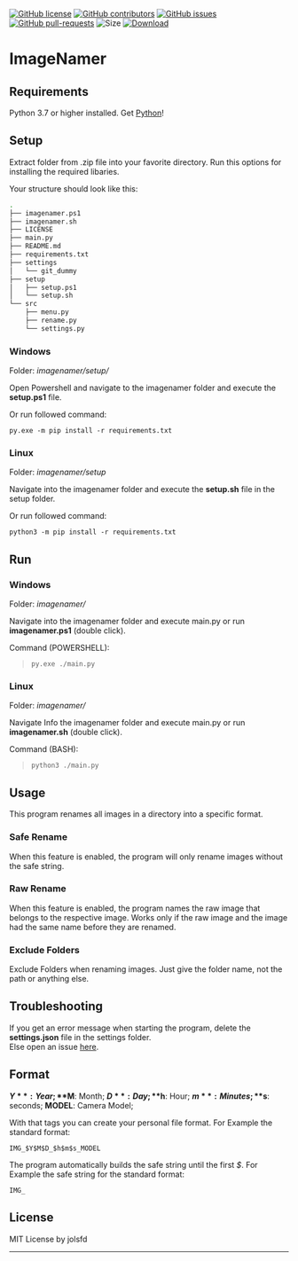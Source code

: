 [![GitHub license](https://img.shields.io/github/license/jolsfd/imagenamer.svg)](https://github.com/jolsfd/imagenamer/blob/main/LICENSE)
[![GitHub contributors](https://img.shields.io/github/contributors/jolsfd/imagenamer.svg)](https://GitHub.com/jolsfd/imagenamer/graphs/contributors/)
[![GitHub issues](https://img.shields.io/github/issues/jolsfd/imagenamer.svg)](https://GitHub.com/jolsfd/imagenamer/issues/)
[![GitHub pull-requests](https://img.shields.io/github/issues-pr/jolsfd/imagenamer.svg)](https://GitHub.com/jolsfd/imagenamer/pull/)
![Size](https://img.shields.io/github/repo-size/jolsfd/imagenamer)
[![Download](https://img.shields.io/github/v/release/jolsfd/imagenamer)](https://github.com/jolsfd/imagenamer/releases)

# ImageNamer

## Requirements

Python 3.7 or higher installed. Get [Python](https://www.python.org/downloads/)!

## Setup

Extract folder from .zip file into your favorite directory.
Run this options for installing the required libaries.

Your structure should look like this:

```bash
.
├── imagenamer.ps1
├── imagenamer.sh
├── LICENSE
├── main.py
├── README.md
├── requirements.txt
├── settings
│   └── git_dummy
├── setup
│   ├── setup.ps1
│   └── setup.sh
└── src
    ├── menu.py
    ├── rename.py
    └── settings.py
```

### Windows

Folder: _imagenamer/setup/_

Open Powershell and navigate to the imagenamer folder and execute the **setup.ps1** file.

Or run followed command:

```
py.exe -m pip install -r requirements.txt
```

### Linux

Folder: _imagenamer/setup_

Navigate into the imagenamer folder and execute the **setup.sh** file in the setup folder.

Or run followed command:

```
python3 -m pip install -r requirements.txt
```

## Run

### Windows

Folder: _imagenamer/_

Navigate into the imagenamer folder and execute main.py or run **imagenamer.ps1** (double click).

Command (POWERSHELL):

> ```
> py.exe ./main.py
> ```

### Linux

Folder: _imagenamer/_

Navigate Info the imagenamer folder and execute main.py or run **imagenamer.sh** (double click).

Command (BASH):

> ```
> python3 ./main.py
> ```

## Usage

This program renames all images in a directory into a specific format.

### Safe Rename

When this feature is enabled, the program will only rename images without the safe string.

### Raw Rename

When this feature is enabled, the program names the raw image that belongs to the respective image.
Works only if the raw image and the image had the same name before they are renamed.

### Exclude Folders

Exclude Folders when renaming images. Just give the folder name, not the path or anything else.

## Troubleshooting

If you get an error message when starting the program, delete the **settings.json** file in the settings folder.  
Else open an issue [here](https://github.com/jolsfd/imagenamer/issues).

## Format

**$Y**: Year; **$M**: Month; **$D**: Day; **$h**: Hour; **$m**: Minutes; **$s**: seconds; **MODEL**: Camera Model;

With that tags you can create your personal file format.
For Example the standard format:

```
IMG_$Y$M$D_$h$m$s_MODEL
```

The program automatically builds the safe string until the first *$*.
For Example the safe string for the standard format:

```
IMG_
```

## License

MIT License by jolsfd

---
